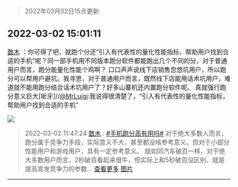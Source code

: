 > 2022年03月02日15点更新
<link rel="stylesheet" href="https://cdn.jsdelivr.net/gh/taotie6/sampleJSON@main/css/photo_show.css">
<meta name="referrer" content="no-referrer" />


 ## 2022-03-02 15:01:11 

 [㪚木](https://www.coolapk.com/feed/33937789?shareKey=NDFjY2UxZjcyNjFhNjIxZjE2NDk~) ：你可得了吧，就跑个分还“引入有代表性的量化性能指标，帮助用户找到合适的手机”呢？同一部手机用不同版本跑分软件都能跑出几个不同的分，对于普通用户而言，跑分能量化性能个鸡啊？
口口声声说线下店销售忽悠坑用户，所以跑分可以帮用户避坑。我寻思，对于普通用户而言，既然线下店能用话术坑用户<!--break-->，难道就不能用跑分结合话术坑用户了？好多山寨机还内置跑分软件呢。
真就强行跑分意义巨大[呲牙]//<a class="feed-link-uname" href="/u/MrLuigi">@MrLuigi</a>:我说得很清楚了，“引入有代表性的量化性能指标，帮助用户找到合适的手机” 

<div class="album">
<img class="img-item" src="http://image.coolapk.com/feed/2019/0515/09/1081091_3748_1897@180x122.gif" />
</div>

> 2022-03-02 11:47:24 
> [㪚木](https://www.coolapk.com/feed/33933239?shareKey=YjEwZDliN2RlMjM2NjIxZjE2NDk~) : <a class="feed-link-tag" href="/t/手机跑分高有用吗?type=0">#手机跑分高有用吗#</a> 对于绝大多数人而言，跑分属于竞争力手段，实际意义不大，甚至都没啥参考意义。但对于小部分性能用户和游戏用户，具有一定参考意义。 就如同汽车破百一样，对于绝大多数用户而言，2秒破百看起来很牛，但实际上和5秒破百没区别，就是提高宣发竞争力的参数... <a href="">查看更多</a> 
[图片](http://image.coolapk.com/feed/2019/0507/23/1081091_4553_7562@320x166.gif)

 ------- 

